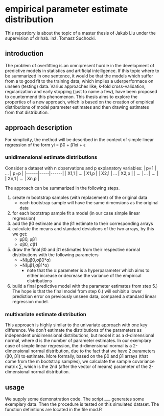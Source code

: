 # empirical parameter estimate distribution
This repostiory is about the topic of a master thesis of Jakub Liu under the supervision of dr hab. inż. Tomasz Suchocki.

## introduction
The problem of overfitting is an omnipresent hurdle in the development of predictive models in statistics and artificial intelligence.
If this topic where to be summarized in one sentence, it would be that the models which suffer from a to good fit to the training data, which implies
a uderperformace on unseen (testing) data. Varius approaches like, k-fold cross-validation, regularization and early stopping (just to name a few), have been proposed
to countermend this phenomenon. This thesis aims to explore the properties of a new approach, which is based on the creation of empirical distributions of model parameter
estimates and then drawing estimates from that distribution.

## approach description
For simplicity, the method will be described in the context of simple linear regression of the form yi = β0 + β1xi + ϵ
### unidimensional estimate distributions
Consider a dataset with n observations and p explanatory variables:
| p=1  | ... | p=p  |
|------|-----|------|
| X1,1 | ... | X1,p |
| X2,1 | ... | X2,p |
| ...  | ... | ...  |
| Xn,1 | ... | Xn,p |

The approach can be summarized in the following steps.
1. create m bootstrap samples (with replacement) of the original data
    - each bootstrap sample will have the same dimensions as the original data
2. for each bootstrap sample fit a model (in our case simple linear regression)
3. add the β0 estimate and the β1 estimate to their corresponding arrays
4. calculate the means and standard deviations of the two arrays, by this we get:
    - μβ0, μβ1
    - σβ0, σβ1
5. draw the final β0 and β1 estimates from their respective normal distributions with the following parameters
    - ~N(μβ0,σβ0*α)
    - ~N(μβ1,σβ1*α)
      * note that the α parameter is a hyperparameter which aims to either increase or decrease the variance of the empirical distributions
6. build a final predictive model with the parameter estimates from step 5.)
The hope is that the final model from step 6.) will exhibit a lower prediction error on previously unseen data, compared a standard linear
regression model.

### multivariate estimate distribution
This approach is highly similar to the univariate approach with one key difference. We don't estimate the distributions of the parameters
as independent unidimensional distributions, but model it as a d-dimensional normal, where d is the number of parameter estimates. In our exemplary
case of simple linear regression, the d-dimensional normal is a 2-dimensional normal distribution, due to the fact that we have 2 parameters (β0, β1)
to estimate. More formally, based on the β0 and β1 arrays (that come from the m bootstrap samples), we calculate the sample covariance matrix ∑, which
is the 2nd (after the vector of means) parameter of the 2-dimensional normal distribution.


## usage
We supply some demonstration code. The script ___ generates some exemplary data. Then the procedure is tested on this simulated dataset. The function definitions
are located in the file mod.R
